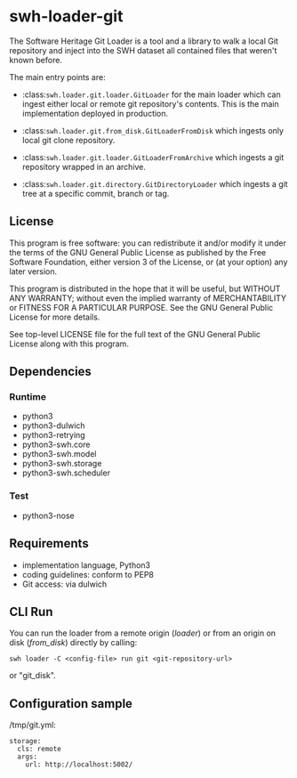 swh-loader-git
==============

The Software Heritage Git Loader is a tool and a library to walk a local
Git repository and inject into the SWH dataset all contained files that
weren't known before.

The main entry points are:

- :class:`swh.loader.git.loader.GitLoader` for the main loader which can ingest either
  local or remote git repository's contents. This is the main implementation deployed in
  production.

- :class:`swh.loader.git.from_disk.GitLoaderFromDisk` which ingests only local git clone
  repository.

- :class:`swh.loader.git.loader.GitLoaderFromArchive` which ingests a git repository
  wrapped in an archive.

- :class:`swh.loader.git.directory.GitDirectoryLoader` which ingests a git tree at a
  specific commit, branch or tag.


License
-------

This program is free software: you can redistribute it and/or modify it
under the terms of the GNU General Public License as published by the
Free Software Foundation, either version 3 of the License, or (at your
option) any later version.

This program is distributed in the hope that it will be useful, but
WITHOUT ANY WARRANTY; without even the implied warranty of
MERCHANTABILITY or FITNESS FOR A PARTICULAR PURPOSE. See the GNU General
Public License for more details.

See top-level LICENSE file for the full text of the GNU General Public
License along with this program.

Dependencies
------------

### Runtime

-   python3
-   python3-dulwich
-   python3-retrying
-   python3-swh.core
-   python3-swh.model
-   python3-swh.storage
-   python3-swh.scheduler

### Test

-   python3-nose

Requirements
------------

-   implementation language, Python3
-   coding guidelines: conform to PEP8
-   Git access: via dulwich

CLI Run
----------

You can run the loader from a remote origin (*loader*) or from an origin on disk
(*from_disk*) directly by calling:

```
swh loader -C <config-file> run git <git-repository-url>
```

or "git_disk".

## Configuration sample

/tmp/git.yml:
```
storage:
  cls: remote
  args:
    url: http://localhost:5002/
```
